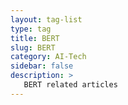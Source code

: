 ```yaml
---
layout: tag-list
type: tag
title: BERT
slug: BERT
category: AI-Tech
sidebar: false
description: >
   BERT related articles
---
```

